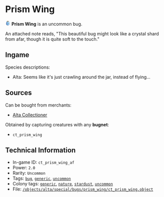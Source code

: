 # Prism Wing

<img src="https://raw.githubusercontent.com/Ceterai/Enternia/main/objects/alta/special/bugs/prism_wing/icon.png" alt="Prism Wing icon" loading="lazy" height=16px width="auto" /> **Prism Wing** is an uncommon bug.

An attached note reads, "This beautiful bug might look like a crystal shard from afar, though it is quite soft to the touch."

## Ingame

Species descriptions:

- Alta: Seems like it's just crawling around the jar, instead of flying...

## Sources

Can be bought from merchants:

- [Alta Collectioner](https://ceterai.github.io/MyEnternia/Wiki/AltaCollectioner)

Obtained by capturing creatures with any **bugnet**:

- `ct_prism_wing`

## Technical Information

- In-game ID: `ct_prism_wing_af`
- Power: `2.0`
- Rarity: `Uncommon`
- Tags: [`bug`](https://ceterai.github.io/MyEnternia/Wiki/Tags/Bug), [`generic`](https://ceterai.github.io/MyEnternia/Wiki/Tags/Generic), [`uncommon`](https://ceterai.github.io/MyEnternia/Wiki/Tags/Uncommon)
- Colony tags: [`generic`](https://ceterai.github.io/MyEnternia/Wiki/Tags/Generic), [`nature`](https://ceterai.github.io/MyEnternia/Wiki/Tags/Nature), [`stardust`](https://ceterai.github.io/MyEnternia/Wiki/Tags/Stardust), [`uncommon`](https://ceterai.github.io/MyEnternia/Wiki/Tags/Uncommon)
- File: [`/objects/alta/special/bugs/prism_wing/ct_prism_wing.object`](https://github.com/Ceterai/Enternia/blob/main/objects/alta/special/bugs/prism_wing/ct_prism_wing.object)

